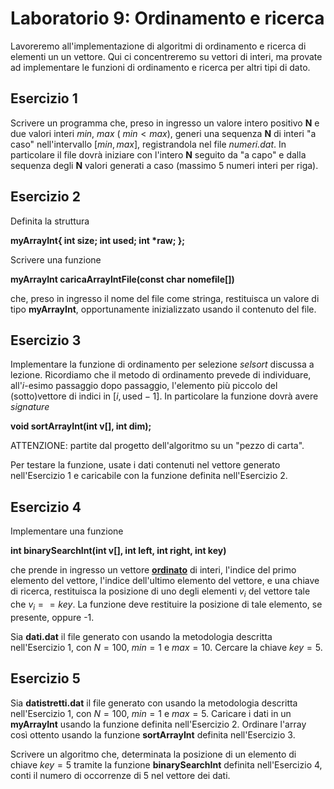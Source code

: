 # Laboratorio 9: Ordinamento e ricerca

Lavoreremo all'implementazione di algoritmi di ordinamento e ricerca di elementi un un vettore. Qui ci concentreremo su vettori di interi, ma provate ad implementare le funzioni di ordinamento e ricerca per altri tipi di dato.

## Esercizio 1
Scrivere un programma che, preso in ingresso un valore intero positivo __N__  e due valori interi _min_, _max_ ( $min < max$), generi una sequenza __N__ di interi "a caso" nell'intervallo $[min,max]$, registrandola nel file _numeri.dat_. In particolare il file dovrà iniziare con l'intero __N__ seguito da "a capo" e dalla sequenza degli __N__ valori generati a caso (massimo 5 numeri interi per riga).

## Esercizio 2
Definita la struttura

__myArrayInt{
    int size;
   int used;
   int *raw; 
};__

Scrivere una funzione

__myArrayInt caricaArrayIntFile(const char nomefile[])__

che, preso in ingresso il nome del file come stringa, restituisca un valore di tipo __myArrayInt__, opportunamente inizializzato usando il contenuto del file.

## Esercizio 3
Implementare la funzione di ordinamento per selezione _selsort_ discussa a lezione. Ricordiamo che il metodo di ordinamento prevede di individuare, all'_i_-esimo passaggio dopo passaggio, l'elemento più piccolo del (sotto)vettore di indici in $[i,\text{used}-1]$. In particolare la funzione dovrà avere _signature_

__void sortArrayInt(int v[], int dim);__

ATTENZIONE: partite dal progetto dell'algoritmo su un "pezzo di carta".

Per  testare la funzione, usate i dati contenuti nel vettore generato nell'Esercizio 1 e caricabile con la funzione definita nell'Esercizio 2.

## Esercizio 4

Implementare una funzione 

__int binarySearchInt(int v[], int left, int right, int key)__

che prende in ingresso un vettore <u><b>ordinato</b></u> di interi, l'indice del primo elemento del vettore, l'indice dell'ultimo elemento del vettore, e una chiave di ricerca, restituisca la posizione di uno degli elementi $v_i$ del vettore tale che $v_i == key$. La funzione deve restituire la posizione di tale elemento, se presente, oppure -1.

Sia __dati.dat__ il file generato con usando la metodologia descritta nell'Esercizio 1, con $N=100$, $min = 1$  e $max = 10$. Cercare la chiave $key = 5$.

## Esercizio 5

Sia __datistretti.dat__ il file generato con usando la metodologia descritta nell'Esercizio 1, con $N=100$, $min = 1$  e $max = 5$. Caricare i dati in un __myArrayInt__ usando la funzione definita nell'Esercizio 2. Ordinare l'array così ottento usando  la funzione __sortArrayInt__ definita nell'Esercizio 3.

Scrivere un algoritmo che, determinata la posizione di un elemento di chiave $key = 5$ tramite la funzione __binarySearchInt__ definita nell'Esercizio 4, conti il numero di occorrenze di 5 nel vettore dei dati.

<!--## Esercizio 6

Implementare la funzione __mergeSortInt__ discussa a lezione.-->

